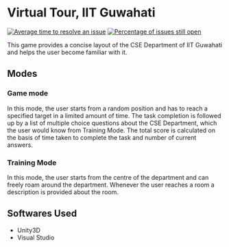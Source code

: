 # Virtual Tour, IIT Guwahati

[![Average time to resolve an issue](http://isitmaintained.com/badge/resolution/siddharth2010/Virtual_Tour_IIT_Guwahati.svg)](http://isitmaintained.com/project/siddharth2010/Virtual_Tour_IIT_Guwahati "Average time to resolve an issue")
[![Percentage of issues still open](http://isitmaintained.com/badge/open/siddharth2010/Virtual_Tour_IIT_Guwahati.svg)](http://isitmaintained.com/project/siddharth2010/Virtual_Tour_IIT_Guwahati "Percentage of issues still open")

This game provides a concise layout of the CSE Department of IIT Guwahati and helps the user become familiar with it.

## Modes

### Game mode

In this mode, the user starts from a random position and has to reach a specified target in a limited amount of time. The task completion is followed up by a list of multiple choice questions about the CSE Department, which the user would know from Training Mode. The total score is calculated on the basis of time taken to complete the task and number of current answers.
 
### Training Mode
 
In this mode, the user starts from the centre of the department and can freely roam around the department. Whenever the user reaches a room a description is provided about the room. 

## Softwares Used

 - Unity3D
 - Visual Studio 
